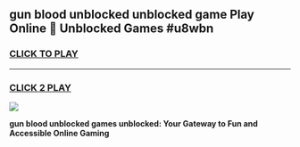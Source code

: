 
## gun blood unblocked unblocked game Play Online 👋 Unblocked Games #u8wbn
<h3>
<a href="https://premium.freeplayer.one?title=gun_blood_unblocked&ref=21F">CLICK TO PLAY</a></h3>
<hr>

<h3>
<a href="https://premium.freeplayer.one?title=gun_blood_unblocked&ref=21F">CLICK 2 PLAY</a>
  
</h3>

<a href="https://premium.freeplayer.one?title=gun_blood_unblocked&ref=21F/"><img src="https://clearcache.store/games.png"></a>


**gun blood unblocked games unblocked: Your Gateway to Fun and Accessible Online Gaming**
